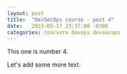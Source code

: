 ```yaml
---
layout: post
title:  "DevSecOps course - post 4"
date:   2023-05-17 23:37:00 -0300
categories: coursera devops devsecops
---
```

This one is number 4.

Let's add some more text.